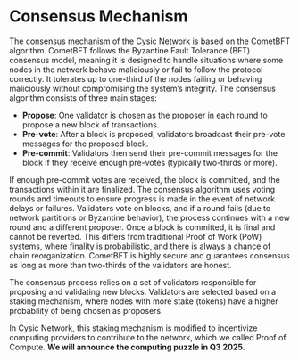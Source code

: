 # Consensus Mechanism

The consensus mechanism of the Cysic Network is based on the CometBFT algorithm. CometBFT follows the Byzantine Fault Tolerance (BFT) consensus model, meaning it is designed to handle situations where some nodes in the network behave maliciously or fail to follow the protocol correctly. It tolerates up to one-third of the nodes failing or behaving maliciously without compromising the system’s integrity. The consensus algorithm consists of three main stages:

* **Propose**: One validator is chosen as the proposer in each round to propose a new block of transactions.
* **Pre-vote**: After a block is proposed, validators broadcast their pre-vote messages for the proposed block.
* **Pre-commit**: Validators then send their pre-commit messages for the block if they receive enough pre-votes (typically two-thirds or more).

If enough pre-commit votes are received, the block is committed, and the transactions within it are finalized. The consensus algorithm uses voting rounds and timeouts to ensure progress is made in the event of network delays or failures. Validators vote on blocks, and if a round fails (due to network partitions or Byzantine behavior), the process continues with a new round and a different proposer. Once a block is committed, it is final and cannot be reverted. This differs from traditional Proof of Work (PoW) systems, where finality is probabilistic, and there is always a chance of chain reorganization. CometBFT is highly secure and guarantees consensus as long as more than two-thirds of the validators are honest.

The consensus process relies on a set of validators responsible for proposing and validating new blocks. Validators are selected based on a staking mechanism, where nodes with more stake (tokens) have a higher probability of being chosen as proposers.&#x20;



In Cysic Network, this staking mechanism is modified to incentivize computing providers to contribute to the network, which we called Proof of Compute. **We will announce the computing puzzle in Q3 2025.**
